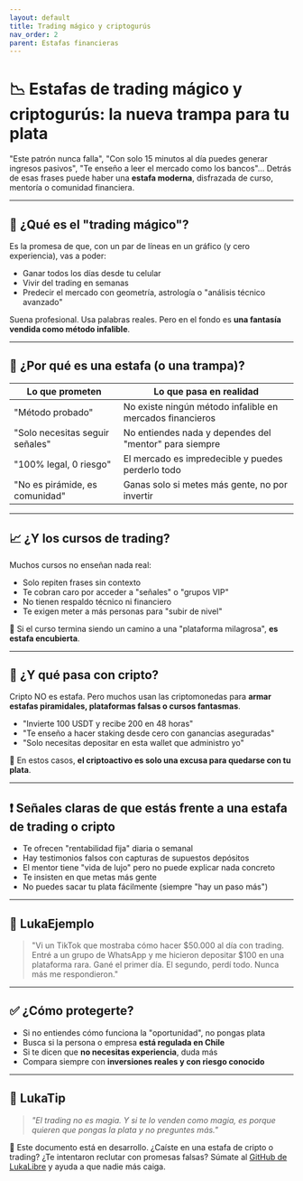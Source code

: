 ```yaml
---
layout: default
title: Trading mágico y criptogurús
nav_order: 2
parent: Estafas financieras
---
```


# 📉 Estafas de trading mágico y criptogurús: la nueva trampa para tu plata

"Este patrón nunca falla",
"Con solo 15 minutos al día puedes generar ingresos pasivos",
"Te enseño a leer el mercado como los bancos"...
Detrás de esas frases puede haber una **estafa moderna**, disfrazada de curso, mentoría o comunidad financiera.

---

## 🧠 ¿Qué es el "trading mágico"?

Es la promesa de que, con un par de líneas en un gráfico (y cero experiencia), vas a poder:

- Ganar todos los días desde tu celular
- Vivir del trading en semanas
- Predecir el mercado con geometría, astrología o "análisis técnico avanzado"

Suena profesional. Usa palabras reales.
Pero en el fondo es **una fantasía vendida como método infalible**.

---

## 🚨 ¿Por qué es una estafa (o una trampa)?

| Lo que prometen                        | Lo que pasa en realidad                                 |
|----------------------------------------|----------------------------------------------------------|
| "Método probado"                        | No existe ningún método infalible en mercados financieros |
| "Solo necesitas seguir señales"        | No entiendes nada y dependes del "mentor" para siempre   |
| "100% legal, 0 riesgo"                 | El mercado es impredecible y puedes perderlo todo        |
| "No es pirámide, es comunidad"         | Ganas solo si metes más gente, no por invertir           |

---

## 📈 ¿Y los cursos de trading?

Muchos cursos no enseñan nada real:

- Solo repiten frases sin contexto
- Te cobran caro por acceder a "señales" o "grupos VIP"
- No tienen respaldo técnico ni financiero
- Te exigen meter a más personas para "subir de nivel"

📌 Si el curso termina siendo un camino a una "plataforma milagrosa", **es estafa encubierta**.

---

## 💱 ¿Y qué pasa con cripto?

Cripto NO es estafa.
Pero muchos usan las criptomonedas para **armar estafas piramidales, plataformas falsas o cursos fantasmas**.

- "Invierte 100 USDT y recibe 200 en 48 horas"
- "Te enseño a hacer staking desde cero con ganancias aseguradas"
- "Solo necesitas depositar en esta wallet que administro yo"

🧠 En estos casos, **el criptoactivo es solo una excusa para quedarse con tu plata**.

---

## ❗ Señales claras de que estás frente a una estafa de trading o cripto

- Te ofrecen "rentabilidad fija" diaria o semanal
- Hay testimonios falsos con capturas de supuestos depósitos
- El mentor tiene "vida de lujo" pero no puede explicar nada concreto
- Te insisten en que metas más gente
- No puedes sacar tu plata fácilmente (siempre "hay un paso más")

---

## 💬 LukaEjemplo

> "Vi un TikTok que mostraba cómo hacer $50.000 al día con trading.
> Entré a un grupo de WhatsApp y me hicieron depositar $100 en una plataforma rara.
> Gané el primer día. El segundo, perdí todo. Nunca más me respondieron."

---

## ✅ ¿Cómo protegerte?

- Si no entiendes cómo funciona la "oportunidad", no pongas plata
- Busca si la persona o empresa **está regulada en Chile**
- Si te dicen que **no necesitas experiencia**, duda más
- Compara siempre con **inversiones reales y con riesgo conocido**

---

## 🧠 LukaTip

> *"El trading no es magia. Y si te lo venden como magia, es porque quieren que pongas la plata y no preguntes más."*

📌 Este documento está en desarrollo.
¿Caíste en una estafa de cripto o trading? ¿Te intentaron reclutar con promesas falsas?
Súmate al [GitHub de LukaLibre](https://github.com/raestrada/lukalibre) y ayuda a que nadie más caiga.
